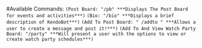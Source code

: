 #Available Commands:
```(Post Board: "/pb" ***Displays The Post Board for events and activities***)```
```(Bio: "/bio" ***Displays a brief description of KendoBot***)```
```(Add To Post Board: " /addto " ***Allows a user to create a message and post it!***)```
```(Add To And View Watch Party Board: "/party" ***Will present a user with the options to view or create watch party schedules***)```